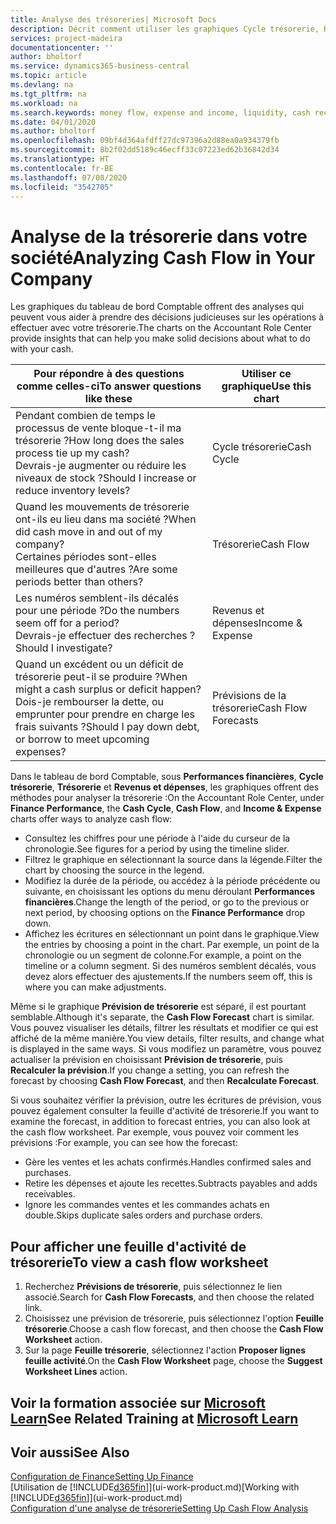 ```yaml
---
title: Analyse des trésoreries| Microsoft Docs
description: Décrit comment utiliser les graphiques Cycle trésorerie, Revenus et dépenses, Trésorerie et Prévision de trésorerie pour analyser les flux de trésorerie passés et futurs, entrants et sortants de votre société.
services: project-madeira
documentationcenter: ''
author: bholtorf
ms.service: dynamics365-business-central
ms.topic: article
ms.devlang: na
ms.tgt_pltfrm: na
ms.workload: na
ms.search.keywords: money flow, expense and income, liquidity, cash receipts minus cash payments, Cartera
ms.date: 04/01/2020
ms.author: bholtorf
ms.openlocfilehash: 09bf4d364afdff27dc97396a2d88ea0a934379fb
ms.sourcegitcommit: 8b2f02dd5189c46ecff33c07223ed62b36842d34
ms.translationtype: HT
ms.contentlocale: fr-BE
ms.lasthandoff: 07/08/2020
ms.locfileid: "3542705"
---
```

# <a name="analyzing-cash-flow-in-your-company"></a><span data-ttu-id="98e2d-103">Analyse de la trésorerie dans votre société</span><span class="sxs-lookup"><span data-stu-id="98e2d-103">Analyzing Cash Flow in Your Company</span></span>
<span data-ttu-id="98e2d-104">Les graphiques du tableau de bord Comptable offrent des analyses qui peuvent vous aider à prendre des décisions judicieuses sur les opérations à effectuer avec votre trésorerie.</span><span class="sxs-lookup"><span data-stu-id="98e2d-104">The charts on the Accountant Role Center provide insights that can help you make solid decisions about what to do with your cash.</span></span>  

| <span data-ttu-id="98e2d-105">Pour répondre à des questions comme celles-ci</span><span class="sxs-lookup"><span data-stu-id="98e2d-105">To answer questions like these</span></span> | <span data-ttu-id="98e2d-106">Utiliser ce graphique</span><span class="sxs-lookup"><span data-stu-id="98e2d-106">Use this chart</span></span> |
| --- | --- |
| <span data-ttu-id="98e2d-107">Pendant combien de temps le processus de vente bloque-t-il ma trésorerie ?</span><span class="sxs-lookup"><span data-stu-id="98e2d-107">How long does the sales process tie up my cash?</span></span></br> <span data-ttu-id="98e2d-108">Devrais-je augmenter ou réduire les niveaux de stock ?</span><span class="sxs-lookup"><span data-stu-id="98e2d-108">Should I increase or reduce inventory levels?</span></span> |<span data-ttu-id="98e2d-109">Cycle trésorerie</span><span class="sxs-lookup"><span data-stu-id="98e2d-109">Cash Cycle</span></span> |
| <span data-ttu-id="98e2d-110">Quand les mouvements de trésorerie ont-ils eu lieu dans ma société ?</span><span class="sxs-lookup"><span data-stu-id="98e2d-110">When did cash move in and out of my company?</span></span></br> <span data-ttu-id="98e2d-111">Certaines périodes sont-elles meilleures que d'autres ?</span><span class="sxs-lookup"><span data-stu-id="98e2d-111">Are some periods better than others?</span></span> |<span data-ttu-id="98e2d-112">Trésorerie</span><span class="sxs-lookup"><span data-stu-id="98e2d-112">Cash Flow</span></span> |
| <span data-ttu-id="98e2d-113">Les numéros semblent-ils décalés pour une période ?</span><span class="sxs-lookup"><span data-stu-id="98e2d-113">Do the numbers seem off for a period?</span></span></br> <span data-ttu-id="98e2d-114">Devrais-je effectuer des recherches ?</span><span class="sxs-lookup"><span data-stu-id="98e2d-114">Should I investigate?</span></span> |<span data-ttu-id="98e2d-115">Revenus et dépenses</span><span class="sxs-lookup"><span data-stu-id="98e2d-115">Income & Expense</span></span> |
| <span data-ttu-id="98e2d-116">Quand un excédent ou un déficit de trésorerie peut-il se produire ?</span><span class="sxs-lookup"><span data-stu-id="98e2d-116">When might a cash surplus or deficit happen?</span></span></br> <span data-ttu-id="98e2d-117">Dois-je rembourser la dette, ou emprunter pour prendre en charge les frais suivants ?</span><span class="sxs-lookup"><span data-stu-id="98e2d-117">Should I pay down debt, or borrow to meet upcoming expenses?</span></span> |<span data-ttu-id="98e2d-118">Prévisions de la trésorerie</span><span class="sxs-lookup"><span data-stu-id="98e2d-118">Cash Flow Forecasts</span></span> |

<span data-ttu-id="98e2d-119">Dans le tableau de bord Comptable, sous **Performances financières**, **Cycle trésorerie**, **Trésorerie** et **Revenus et dépenses**, les graphiques offrent des méthodes pour analyser la trésorerie :</span><span class="sxs-lookup"><span data-stu-id="98e2d-119">On the Accountant Role Center, under **Finance Performance**, the **Cash Cycle**, **Cash Flow**, and **Income & Expense** charts offer ways to analyze cash flow:</span></span>  

* <span data-ttu-id="98e2d-120">Consultez les chiffres pour une période à l'aide du curseur de la chronologie.</span><span class="sxs-lookup"><span data-stu-id="98e2d-120">See figures for a period by using the timeline slider.</span></span>  
* <span data-ttu-id="98e2d-121">Filtrez le graphique en sélectionnant la source dans la légende.</span><span class="sxs-lookup"><span data-stu-id="98e2d-121">Filter the chart by choosing the source in the legend.</span></span>  
* <span data-ttu-id="98e2d-122">Modifiez la durée de la période, ou accédez à la période précédente ou suivante, en choisissant les options du menu déroulant **Performances financières**.</span><span class="sxs-lookup"><span data-stu-id="98e2d-122">Change the length of the period, or go to the previous or next period, by choosing options on the **Finance Performance** drop down.</span></span>  
* <span data-ttu-id="98e2d-123">Affichez les écritures en sélectionnant un point dans le graphique.</span><span class="sxs-lookup"><span data-stu-id="98e2d-123">View the entries by choosing a point in the chart.</span></span> <span data-ttu-id="98e2d-124">Par exemple, un point de la chronologie ou un segment de colonne.</span><span class="sxs-lookup"><span data-stu-id="98e2d-124">For example, a point on the timeline or a column segment.</span></span> <span data-ttu-id="98e2d-125">Si des numéros semblent décalés, vous devez alors effectuer des ajustements.</span><span class="sxs-lookup"><span data-stu-id="98e2d-125">If the numbers seem off, this is where you can make adjustments.</span></span>  

<span data-ttu-id="98e2d-126">Même si le graphique **Prévision de trésorerie** est séparé, il est pourtant semblable.</span><span class="sxs-lookup"><span data-stu-id="98e2d-126">Although it's separate, the **Cash Flow Forecast** chart is similar.</span></span> <span data-ttu-id="98e2d-127">Vous pouvez visualiser les détails, filtrer les résultats et modifier ce qui est affiché de la même manière.</span><span class="sxs-lookup"><span data-stu-id="98e2d-127">You view details, filter results, and change what is displayed in the same ways.</span></span> <span data-ttu-id="98e2d-128">Si vous modifiez un paramètre, vous pouvez actualiser la prévision en choisissant **Prévision de trésorerie**, puis **Recalculer la prévision**.</span><span class="sxs-lookup"><span data-stu-id="98e2d-128">If you change a setting, you can refresh the forecast by choosing **Cash Flow Forecast**, and then **Recalculate Forecast**.</span></span>

<span data-ttu-id="98e2d-129">Si vous souhaitez vérifier la prévision, outre les écritures de prévision, vous pouvez également consulter la feuille d'activité de trésorerie.</span><span class="sxs-lookup"><span data-stu-id="98e2d-129">If you want to examine the forecast, in addition to forecast entries, you can also look at the cash flow worksheet.</span></span> <span data-ttu-id="98e2d-130">Par exemple, vous pouvez voir comment les prévisions :</span><span class="sxs-lookup"><span data-stu-id="98e2d-130">For example, you can see how the forecast:</span></span>

* <span data-ttu-id="98e2d-131">Gère les ventes et les achats confirmés.</span><span class="sxs-lookup"><span data-stu-id="98e2d-131">Handles confirmed sales and purchases.</span></span>  
* <span data-ttu-id="98e2d-132">Retire les dépenses et ajoute les recettes.</span><span class="sxs-lookup"><span data-stu-id="98e2d-132">Subtracts payables and adds receivables.</span></span>  
* <span data-ttu-id="98e2d-133">Ignore les commandes ventes et les commandes achats en double.</span><span class="sxs-lookup"><span data-stu-id="98e2d-133">Skips duplicate sales orders and purchase orders.</span></span>  

## <a name="to-view-a-cash-flow-worksheet"></a><span data-ttu-id="98e2d-134">Pour afficher une feuille d'activité de trésorerie</span><span class="sxs-lookup"><span data-stu-id="98e2d-134">To view a cash flow worksheet</span></span>
1. <span data-ttu-id="98e2d-135">Recherchez **Prévisions de trésorerie**, puis sélectionnez le lien associé.</span><span class="sxs-lookup"><span data-stu-id="98e2d-135">Search for **Cash Flow Forecasts**, and then choose the related link.</span></span>  
2. <span data-ttu-id="98e2d-136">Choisissez une prévision de trésorerie, puis sélectionnez l'option **Feuille trésorerie**.</span><span class="sxs-lookup"><span data-stu-id="98e2d-136">Choose a cash flow forecast, and then choose the **Cash Flow Worksheet** action.</span></span>  
3. <span data-ttu-id="98e2d-137">Sur la page **Feuille trésorerie**, sélectionnez l'action **Proposer lignes feuille activité**.</span><span class="sxs-lookup"><span data-stu-id="98e2d-137">On the **Cash Flow Worksheet** page, choose the **Suggest Worksheet Lines** action.</span></span>  

## <a name="see-related-training-at-microsoft-learn"></a><span data-ttu-id="98e2d-138">Voir la formation associée sur [Microsoft Learn](/learn/modules/forecast-cash-flow-dynamics-365-business-central/index)</span><span class="sxs-lookup"><span data-stu-id="98e2d-138">See Related Training at [Microsoft Learn](/learn/modules/forecast-cash-flow-dynamics-365-business-central/index)</span></span>

## <a name="see-also"></a><span data-ttu-id="98e2d-139">Voir aussi</span><span class="sxs-lookup"><span data-stu-id="98e2d-139">See Also</span></span>
[<span data-ttu-id="98e2d-140">Configuration de Finance</span><span class="sxs-lookup"><span data-stu-id="98e2d-140">Setting Up Finance</span></span>](finance-setup-finance.md)  
<span data-ttu-id="98e2d-141">[Utilisation de [!INCLUDE[d365fin](includes/d365fin_md.md)]](ui-work-product.md)</span><span class="sxs-lookup"><span data-stu-id="98e2d-141">[Working with [!INCLUDE[d365fin](includes/d365fin_md.md)]](ui-work-product.md)</span></span>  
[<span data-ttu-id="98e2d-142">Configuration d'une analyse de trésorerie</span><span class="sxs-lookup"><span data-stu-id="98e2d-142">Setting Up Cash Flow Analysis</span></span>](finance-setup-cash-flow-analyses.md)  
